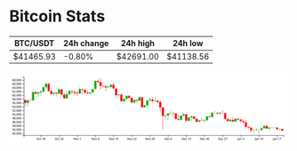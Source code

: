 # Bitcoin Stats

BTC/USDT|24h change|24h high|24h low|
|---|---|---|---|
|$41465.93|-0.80%|$42691.00|$41138.56|

<img src="./chart.svg">
